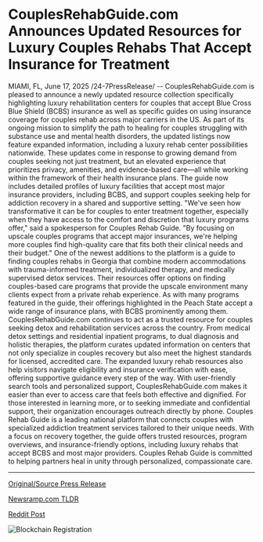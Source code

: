 # CouplesRehabGuide.com Announces Updated Resources for Luxury Couples Rehabs That Accept Insurance for Treatment

MIAMI, FL, June 17, 2025 /24-7PressRelease/ -- CouplesRehabGuide.com is pleased to announce a newly updated resource collection specifically highlighting luxury rehabilitation centers for couples that accept Blue Cross Blue Shield (BCBS) insurance as well as specific guides on using insurance coverage for couples rehab across major carriers in the US.   As part of its ongoing mission to simplify the path to healing for couples struggling with substance use and mental health disorders, the updated listings now feature expanded information, including a luxury rehab center possibilities nationwide.  These updates come in response to growing demand from couples seeking not just treatment, but an elevated experience that prioritizes privacy, amenities, and evidence-based care—all while working within the framework of their health insurance plans.   The guide now includes detailed profiles of luxury facilities that accept most major insurance providers, including BCBS, and support couples seeking help for addiction recovery in a shared and supportive setting.  "We've seen how transformative it can be for couples to enter treatment together, especially when they have access to the comfort and discretion that luxury programs offer," said a spokesperson for Couples Rehab Guide. "By focusing on upscale couples programs that accept major insurances, we're helping more couples find high-quality care that fits both their clinical needs and their budget."  One of the newest additions to the platform is a guide to finding couples rehabs in Georgia that combine modern accommodations with trauma-informed treatment, individualized therapy, and medically supervised detox services.   Their resources offer options on finding couples-based care programs that provide the upscale environment many clients expect from a private rehab experience.   As with many programs featured in the guide, their offerings highlighted in the Peach State accept a wide range of insurance plans, with BCBS prominently among them.  CouplesRehabGuide.com continues to act as a trusted resource for couples seeking detox and rehabilitation services across the country. From medical detox settings and residential inpatient programs, to dual diagnosis and holistic therapies, the platform curates updated information on centers that not only specialize in couples recovery but also meet the highest standards for licensed, accredited care.  The expanded luxury rehab resources also help visitors navigate eligibility and insurance verification with ease, offering supportive guidance every step of the way. With user-friendly search tools and personalized support, CouplesRehabGuide.com makes it easier than ever to access care that feels both effective and dignified.  For those interested in learning more, or to seeking immediate and confidential support, their organization encourages outreach directly by phone.  Couples Rehab Guide is a leading national platform that connects couples with specialized addiction treatment services tailored to their unique needs. With a focus on recovery together, the guide offers trusted resources, program overviews, and insurance-friendly options, including luxury rehabs that accept BCBS and most major providers. Couples Rehab Guide is committed to helping partners heal in unity through personalized, compassionate care. 

---

[Original/Source Press Release](https://www.24-7pressrelease.com/press-release/523858/couplesrehabguidecom-announces-updated-resources-for-luxury-couples-rehabs-that-accept-insurance-for-treatment)
                    

[Newsramp.com TLDR](https://newsramp.com/curated-news/luxury-couples-rehab-centers-now-more-accessible-with-bcbs-coverage/f27f0110e73f3838e9142805d43dae74) 

 



[Reddit Post](https://www.reddit.com/r/newsramp/comments/1ldgzro/luxury_couples_rehab_centers_now_more_accessible/) 



![Blockchain Registration](https://cdn.newsramp.app/24-7PressRelease/qrcode/256/17/waitO1Ft.webp)
